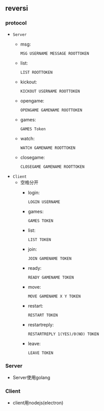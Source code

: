 ## reversi



### protocol
- `Server`
	- msg:

		`MSG USERNAME MESSAGE ROOTTOKEN`
	- list:

		`LIST ROOTTOKEN`
	- kickout:

		`KICKOUT USERNAME ROOTTOKEN`
	- opengame:

		`OPENGAME GAMENAME ROOTTOKEN`
	- games:

		`GAMES Token`
	- watch:

		`WATCH GAMENAME ROOTTOKEN`

	- closegame:

		`CLOSEGAME GAMENAME ROOTTOKEN`
- `Client`
	- 空格分开
		- login:

			`LOGIN USERNAME`
		- games:

			`GAMES TOKEN`
		- list:

			`LIST TOKEN`
		- join:

			`JOIN GAMENAME TOKEN`
		- ready:

			`READY GAMENAME TOKEN`

		- move:

			`MOVE GAMENAME X Y TOKEN`

		- restart:

			`RESTART TOKEN`
		- restartreply:

			`RESTARTREPLY 1(YES)/0(NO) TOKEN`
		- leave:

			`LEAVE TOKEN`

### Server
-  Server使用golang

### Client
- client用nodejs(electron)
